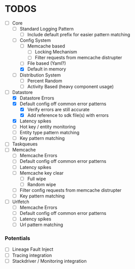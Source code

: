TODOS
=====

- [ ] Core
  - [ ] Standard Logging Pattern
    - [ ] Include default prefix for easier pattern matching
  - [ ] Config System
    - [ ] Memcache based
      - [ ] Locking Mechanism
      - [ ] Filter requests from memcache distrupter
    - [ ] File based (Yaml?)
    - [x] Default in memory
  - [ ] Distribution System
    - [ ] Percent Random
    - [ ] Activity Based (heavy component usage)
- [ ] Datastore
  - [x] Datastore Errors
  - [x] Default config off common error patterns
    - [x] Verify errors are still accurate
    - [x] Add reference to sdk file(s) with errors
  - [x] Latency spikes
  - [ ] Hot key / entity monitoring
  - [ ] Entity type pattern matching
  - [ ] Key pattern matching
- [ ] Taskqueues
- [ ] Memcache
  - [ ] Memcache Errors
  - [ ] Default config off common error patterns
  - [ ] Latency spikes
  - [ ] Memcache key clear
    - [ ] Full wipe
    - [ ] Random wipe
  - [ ] Filter config requests from memcache distrupter
  - [ ] Key pattern matching
- [ ] Urlfetch
  - [ ] Memcache Errors
  - [ ] Default config off common error patterns
  - [ ] Latency spikes
  - [ ] Url pattern matching

### Potentials 

  - [ ] Lineage Fault Inject
  - [ ] Tracing integration
  - [ ] Stackdriver / Monitoring integration
